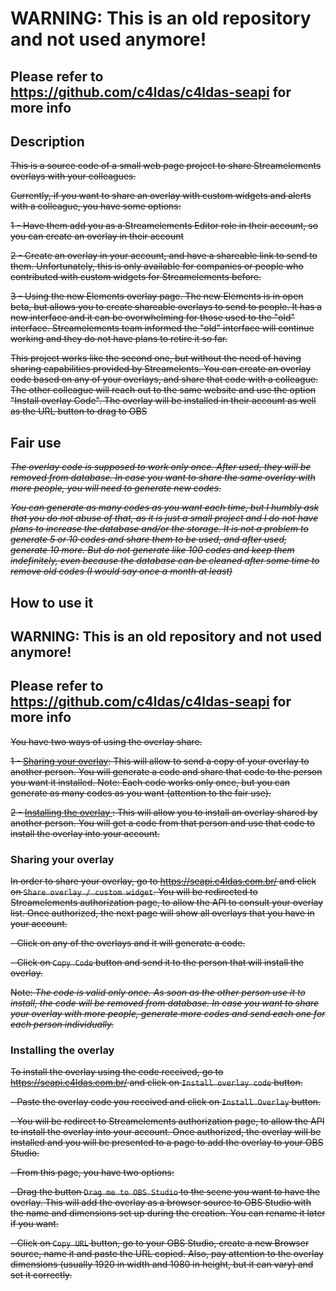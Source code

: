 # WARNING: This is an old repository and not used anymore!
## Please refer to https://github.com/c4ldas/c4ldas-seapi for more info

## Description
~~This is a source code of a small web page project to share Streamelements overlays with your colleagues.~~

~~Currently, if you want to share an overlay with custom widgets and alerts with a colleague, you have some options:~~

~~1 - Have them add you as a Streamelements Editor role in their account, so you can create an overlay in their account~~

~~2 - Create an overlay in your account, and have a shareable link to send to them. Unfortunately, this is only available for companies or people who contributed with custom widgets for Streamelements before.~~

~~3 - Using the new Elements overlay page. The new Elements is in open beta, but allows you to create shareable overlays to send to people. It has a new interface and it can be overwhelming for those used to the "old" interface. Streamelements team informed the "old" interface will continue working and they do not have plans to retire it so far.~~

~~This project works like the second one, but without the need of having sharing capabilities provided by Streamelents. You can create an overlay code based on any of your overlays, and share that code with a colleague. The other colleague will reach out to the same website and use the option "Install overlay Code". The overlay will be installed in their account as well as the URL button to drag to OBS~~ 

## Fair use

~~_The overlay code is supposed to work only once. After used, they will be removed from database. In case you want to share the same overlay with more people, you will need to generate new codes._~~

~~_You can generate as many codes as you want each time, but I humbly ask that you do not abuse of that, as it is just a small project and I do not have plans to increase the database and/or the storage. It is not a problem to generate 5 or 10 codes and share them to be used, and after used, generate 10 more. But do not generate like 100 codes and keep them indefinitely, even because the database can be cleaned after some time to remove old codes (I would say once a month at least)_~~

## How to use it
## WARNING: This is an old repository and not used anymore!
## Please refer to https://github.com/c4ldas/c4ldas-seapi for more info

~~You have two ways of using the overlay share.~~

~~1 - [Sharing your overlay](README.md#sharing-your-overlay): This will allow to send a copy of your overlay to another person. You will generate a code and share that code to the person you want it installed. Note: Each code works only once, but you can generate as many codes as you want (attention to the fair use).~~

~~2 - [Installing the overlay ](README.md#installing-the-overlay): This will allow you to install an overlay shared by another person. You will get a code from that person and use that code to install the overlay into your account.~~

### Sharing your overlay

~~In order to share your overlay, go to https://seapi.c4ldas.com.br/ and click on `Share overlay / custom widget`. You will be redirected to Streamelements authorization page, to allow the API to consult your overlay list. Once authorized, the next page will show all overlays that you have in your account.~~

~~- Click on any of the overlays and it will generate a code.~~

~~- Click on `Copy Code` button and send it to the person that will install the overlay.~~

~~Note: _The code is valid only once. As soon as the other person use it to install, the code will be removed from database. In case you want to share your overlay with more people, generate more codes and send each one for each person individually._~~

### Installing the overlay 

~~To install the overlay using the code received, go to https://seapi.c4ldas.com.br/ and click on `Install overlay code` button.~~

~~- Paste the overlay code you received and click on `Install Overlay` button.~~

~~- You will be redirect to Streamelements authorization page, to allow the API to install the overlay into your account. Once authorized, the overlay will be installed and you will be presented to a page to add the overlay to your OBS Studio.~~

~~- From this page, you have two options:~~

  ~~- Drag the button `Drag me to OBS Studio` to the scene you want to have the overlay. This will add the overlay as a browser source to OBS Studio with the name and dimensions set up during the creation. You can rename it later if you want.~~

  ~~- Click on `Copy URL` button, go to your OBS Studio, create a new Browser source, name it and paste the URL copied. Also, pay attention to the overlay dimensions (usually 1920 in width and 1080 in height, but it can vary) and set it correctly.~~


